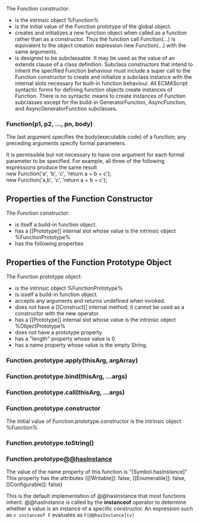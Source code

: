 The Function constructor:
- is the intrinsic object %Function%
- is the initial value of the Function prototype of the global object.
- creates and initializes a new function object when called as a function rather than as a constructor. Thus the function call Function(...) is equivalent to the object creation expression new Function(...) with the same arguments.
- is designed to be subclassable. It may be used as the value of an extends clause of a class definition. Subclass constructors that intend to inherit the specified Function behaviour must include a super call to the Function constructor to create and initialize a subclass instance with the internal slots necessary for built-in function behaviour. All ECMAScript syntactic forms for defining function objects create instances of Function. There is no syntactic means to create instances of Function subclasses except for the build-in GeneratorFunction, AsyncFunction, and AsyncGeneratorFunction subclasses.

### Function(p1, p2, ..., pn, body)
The last argument specifies the body(executable code) of a function; any preceding arguments specify formal parameters.

It is permissible but not necessary to have one argument for each formal parameter to be specified. For example, all three of the following expressions produce the same result  
new Function('a', 'b', 'c', 'return a + b + c');  
new Function('a,b', 'c', 'return a + b + c');


## Properties of the Function Constructor
The Function constructor:
- is itself a build-in function object.
- has a [[Prototype]] internal slot whose value is the intrinsic object %FunctionPrototype%
- has the following properties


## Properties of the Function Prototype Object
The Function prototype object:
- is the intrinsic object %FunctionPrototype%
- is isself a build-in function object.
- accepts any arguments and returns undefined when invoked.
- does not have a [[Construct]] internal method; it cannot be used as a constructor with the new operator.
- has a [[Prototype]] internal slot whose value is the intrinsic object %ObjectPrototype%
- does not have a prototype property
- has a "length" property whose value is 0
- has a name property whose value is the empty String.


### Function.prototype.apply(thisArg, argArray)

### Function.prototype.bind(thisArg, ...args)

### Function.prototype.call(thisArg, ...args)

### Function.prototype.constructor
The initial value of Function.prototype.constructor is the intrinsic object %Function%

### Function.prototype.toString()


### Function.prototype[@@hasInstance](V)
The value of the name property of this function is "[Symbol.hasInstance]"  
This property has the attributes {[[Writable]]: false, [[Enumerable]]: false, [[Configurable]]: false}  

This is the default implementation of @@hasInstance that most functions inherit. @@hasInstance is called by the **instanceof** operator to determine whether a value is an instance of a specific constructor. An expression such as `v instanceof F` evaluates as `F[@@hasInstance](v)`

